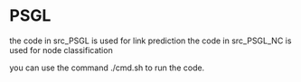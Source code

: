# PSGL
the code in src_PSGL is used for link prediction
the code in src_PSGL_NC is used for node classification

you can use the command ./cmd.sh to run the code.
